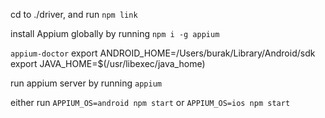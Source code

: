 cd to ./driver, and run `npm link`

install Appium globally by running `npm i -g appium`

`appium-doctor`
export ANDROID_HOME=/Users/burak/Library/Android/sdk
export JAVA_HOME=$(/usr/libexec/java_home)

run appium server by running `appium`

either run `APPIUM_OS=android npm start` or `APPIUM_OS=ios npm start`


